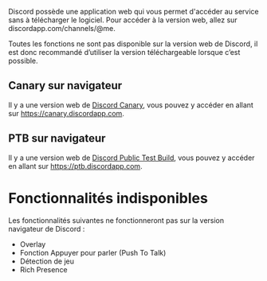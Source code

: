 <!-- TITLE: Discord Web -->
<!-- SUBTITLE: Client Discord sur navigateur web -->

Discord possède une application web qui vous permet d'accéder au service sans à télécharger le logiciel. Pour accéder à la version web, allez sur discordapp.com/channels/@me. 

Toutes les fonctions ne sont pas disponible sur la version web de Discord, il est donc recommandé d’utiliser la version téléchargeable lorsque c’est possible.

## Canary sur navigateur
Il y a une version web de [Discord Canary](/canary), vous pouvez y accéder en allant sur https://canary.discordapp.com.

## PTB sur navigateur
Il y a une version web de [Discord Public Test Build](/ptb), vous pouvez y accéder en allant sur https://ptb.discordapp.com.

# Fonctionnalités indisponibles
Les fonctionnalités suivantes ne fonctionneront pas sur la version navigateur de Discord :
* Overlay
* Fonction Appuyer pour parler (Push To Talk)
* Détection de jeu
* Rich Presence